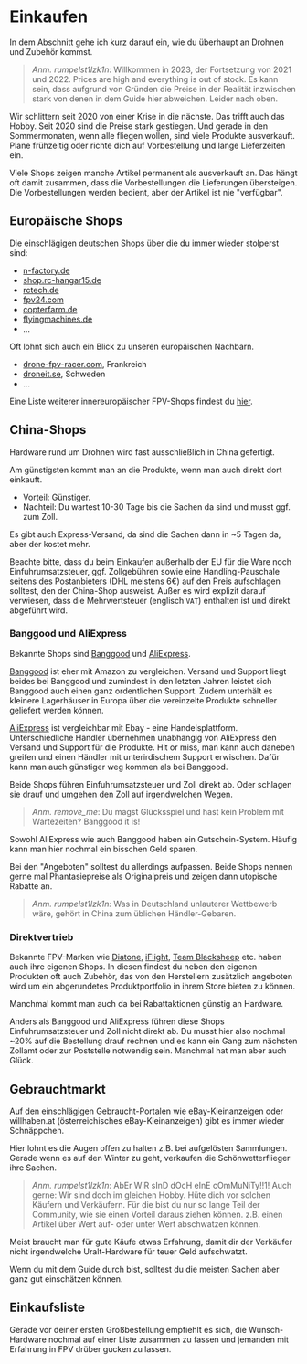 # Einkaufen

In dem Abschnitt gehe ich kurz darauf ein, wie du überhaupt an Drohnen und Zubehör kommst.

> *Anm. rumpelst1lzk1n*: Willkommen in 2023, der Fortsetzung von 2021 und 2022. Prices are high and everything is out of stock. Es kann sein, dass aufgrund von Gründen die Preise in der Realität inzwischen stark von denen in dem Guide hier abweichen. Leider nach oben.

Wir schlittern seit 2020 von einer Krise in die nächste. Das trifft auch das Hobby. Seit 2020 sind die Preise stark gestiegen. Und gerade in den Sommermonaten, wenn alle fliegen wollen, sind viele Produkte ausverkauft. Plane frühzeitig oder richte dich auf Vorbestellung und lange Lieferzeiten ein.

Viele Shops zeigen manche Artikel permanent als ausverkauft an. Das hängt oft damit zusammen, dass die Vorbestellungen die Lieferungen übersteigen. Die Vorbestellungen werden bedient, aber der Artikel ist nie "verfügbar".

## Europäische Shops

Die einschlägigen deutschen Shops über die du immer wieder stolperst sind:

- [n-factory.de](https://n-factory.de/)
- [shop.rc-hangar15.de](https://shop.rc-hangar15.de/)
- [rctech.de](https://www.rctech.de/)
- [fpv24.com](https://www.fpv24.com/de/)
- [copterfarm.de](https://www.copterfarm.de/)
- [flyingmachines.de](https://flyingmachines.de/)
- ...

Oft lohnt sich auch ein Blick zu unseren europäischen Nachbarn.

- [drone-fpv-racer.com](https://www.drone-fpv-racer.com/en/?aff=77), Frankreich
- [droneit.se](https://droneit.se/), Schweden
- ...

Eine Liste weiterer innereuropäischer FPV-Shops findest du [hier](https://fpvmarket.eu/european-fpv-stores/).

## China-Shops

Hardware rund um Drohnen wird fast ausschließlich in China gefertigt.

Am günstigsten kommt man an die Produkte, wenn man auch direkt dort einkauft.

- Vorteil: Günstiger.
- Nachteil: Du wartest 10-30 Tage bis die Sachen da sind und musst ggf. zum Zoll.

Es gibt auch Express-Versand, da sind die Sachen dann in ~5 Tagen da, aber der kostet mehr.

Beachte bitte, dass du beim Einkaufen außerhalb der EU für die Ware noch Einfuhrumsatzsteuer, ggf. Zollgebühren sowie eine Handling-Pauschale seitens des Postanbieters (DHL meistens 6€) auf den Preis aufschlagen solltest, den der China-Shop ausweist. Außer es wird explizit darauf verwiesen, dass die Mehrwertsteuer (englisch `VAT`) enthalten ist und direkt abgeführt wird.

### Banggood und AliExpress

Bekannte Shops sind [Banggood](https://www.banggood.com/) und [AliExpress](https://de.aliexpress.com/).

[Banggood](https://www.banggood.com/) ist eher mit Amazon zu vergleichen. Versand und Support liegt beides bei Banggood und zumindest in den letzten Jahren leistet sich Banggood auch einen ganz ordentlichen Support. Zudem unterhält es kleinere Lagerhäuser in Europa über die vereinzelte Produkte schneller geliefert werden können.

[AliExpress](https://de.aliexpress.com/) ist vergleichbar mit Ebay - eine Handelsplattform.
Unterschiedliche Händler übernehmen unabhängig von AliExpress den Versand und Support für die Produkte. Hit or miss, man kann auch daneben greifen und einen Händler mit unterirdischem Support erwischen. Dafür kann man auch günstiger weg kommen als bei Banggood.

Beide Shops führen Einfuhrumsatzsteuer und Zoll direkt ab. Oder schlagen sie drauf und umgehen den Zoll auf irgendwelchen Wegen.

> *Anm. remove_me*: Du magst Glücksspiel und hast kein Problem mit Wartezeiten? Banggood it is!

Sowohl AliExpress wie auch Banggood haben ein Gutschein-System. Häufig kann man hier nochmal ein bisschen Geld sparen.

Bei den "Angeboten" solltest du allerdings aufpassen. Beide Shops nennen gerne mal Phantasiepreise als Originalpreis und zeigen dann utopische Rabatte an.

> *Anm. rumpelst1lzk1n:* Was in Deutschland unlauterer Wettbewerb wäre, gehört in China zum üblichen Händler-Gebaren.

### Direktvertrieb

Bekannte FPV-Marken wie [Diatone](https://www.diatone.us/), [iFlight](https://iflight-rc.com), [Team Blacksheep](https://www.team-blacksheep.com/) etc. haben auch ihre eigenen Shops. In diesen findest du neben den eigenen Produkten oft auch Zubehör, das von den Herstellern zusätzlich angeboten wird um ein abgerundetes Produktportfolio in ihrem Store bieten zu können.

Manchmal kommt man auch da bei Rabattaktionen günstig an Hardware.

Anders als Banggood und AliExpress führen diese Shops Einfuhrumsatzsteuer und Zoll nicht direkt ab. Du musst hier also nochmal ~20% auf die Bestellung drauf rechnen und es kann ein Gang zum nächsten Zollamt oder zur Poststelle notwendig sein. Manchmal hat man aber auch Glück.

## Gebrauchtmarkt

Auf den einschlägigen Gebraucht-Portalen wie eBay-Kleinanzeigen oder willhaben.at (österreichisches eBay-Kleinanzeigen) gibt es immer wieder Schnäppchen.

Hier lohnt es die Augen offen zu halten z.B. bei aufgelösten Sammlungen. Gerade wenn es auf den Winter zu geht, verkaufen die Schönwetterflieger ihre Sachen.

> *Anm. rumpelst1lzk1n*: AbEr WiR sInD dOcH eInE cOmMuNiTy!!1! Auch gerne: Wir sind doch im gleichen Hobby. Hüte dich vor solchen Käufern und Verkäufern. Für die bist du nur so lange Teil der Community, wie sie einen Vorteil daraus ziehen können. z.B. einen Artikel über Wert auf- oder unter Wert abschwatzen können.

Meist braucht man für gute Käufe etwas Erfahrung, damit dir der Verkäufer nicht irgendwelche Uralt-Hardware für teuer Geld aufschwatzt.

Wenn du mit dem Guide durch bist, solltest du die meisten Sachen aber ganz gut einschätzen können.

## Einkaufsliste

Gerade vor deiner ersten Großbestellung empfiehlt es sich, die Wunsch-Hardware nochmal auf einer Liste zusammen zu fassen und jemanden mit Erfahrung in FPV drüber gucken zu lassen.
